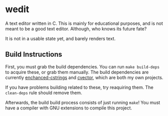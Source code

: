 # wedit

A text editor written in C. This is mainly for educational purposes, and is not meant to be a good text editor. Although, who knows its future fate?

It is not in a usable state yet, and barely renders text.

## Build Instructions

First, you must grab the build dependencies. You can run `make build-deps` to acquire these, or grab them manually.
The build dependencies are currently [enchanced-cstrings](https://github.com/WCBROW01/enhanced-cstrings) and [cvector](https://github.com/WCBROW01/cvector), which are both my own projects.

If you have problems building related to these, try reaquiring them. The `clean-deps` rule should remove them.

Afterwards, the build build process consists of just running `make`! You must have a compiler with GNU extensions to compile this project.
